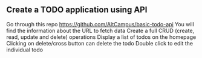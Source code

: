 ## Create a TODO application using API

Go through this repo https://github.com/AltCampus/basic-todo-api
You will find the information about the URL to fetch data
Create a full CRUD (create, read, update and delete) operations
Display a list of todos on the homepage
Clicking on delete/cross button can delete the todo
Double click to edit the individual todo
